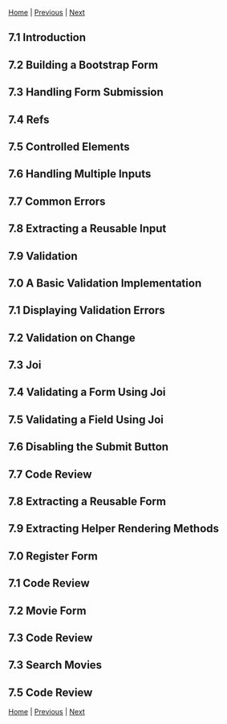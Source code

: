 [Home](../../README.md) | [Previous](../Chapter6/README.md) | [Next](../Chapter8/README.md)

## 7.1 Introduction

## 7.2 Building a Bootstrap Form

## 7.3 Handling Form Submission

## 7.4 Refs

## 7.5 Controlled Elements

## 7.6 Handling Multiple Inputs

## 7.7 Common Errors

## 7.8 Extracting a Reusable Input

## 7.9 Validation

## 7.0 A Basic Validation Implementation

## 7.1 Displaying Validation Errors

## 7.2 Validation on Change

## 7.3 Joi

## 7.4 Validating a Form Using Joi

## 7.5 Validating a Field Using Joi

## 7.6 Disabling the Submit Button

## 7.7 Code Review

## 7.8 Extracting a Reusable Form

## 7.9 Extracting Helper Rendering Methods

## 7.0 Register Form

## 7.1 Code Review

## 7.2 Movie Form

## 7.3 Code Review

## 7.3 Search Movies

## 7.5 Code Review

[Home](../../README.md) | [Previous](../Chapter6/README.md) | [Next](../Chapter8/README.md)
